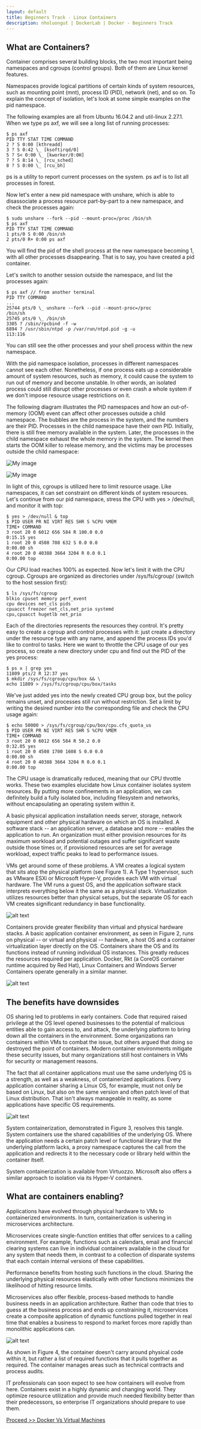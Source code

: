 ```yaml
---
layout: default
title: Beginners Track - Linux Containers 
description: nholuongut | DockerLab | Docker - Beginners Track
---
```

## What are Containers?

Container comprises several building blocks, the two most important being namespaces and cgroups (control groups). Both of them are Linux kernel features.

Namespaces provide logical partitions of certain kinds of system resources, such as mounting point (mnt), process ID (PID), network (net), and so on. To explain the concept of isolation, let's look at some simple examples on the pid namespace. 

The following examples are all from Ubuntu 16.04.2 and util-linux 2.27.1. When we type ps axf, we will see a long list of running processes:

```
$ ps axf
PID TTY STAT TIME COMMAND
2 ? S 0:00 [kthreadd]
3 ? S 0:42 \_ [ksoftirqd/0]
5 ? S< 0:00 \_ [kworker/0:0H]
7 ? S 8:14 \_ [rcu_sched]
8 ? S 0:00 \_ [rcu_bh]
```

ps is a utility to report current processes on the system. 
ps axf is to list all processes in forest.

Now let's enter a new pid namespace with unshare, which is able to disassociate a process resource part-by-part to a new namespace, and check the processes again:

```
$ sudo unshare --fork --pid --mount-proc=/proc /bin/sh
$ ps axf
PID TTY STAT TIME COMMAND
1 pts/0 S 0:00 /bin/sh
2 pts/0 R+ 0:00 ps axf
```

You will find the pid of the shell process at the new namespace becoming 1, with all other processes disappearing. That is to say, you have created a pid container. 

Let's switch to another session outside the namespace, and list the processes again:

```
$ ps axf // from another terminal
PID TTY COMMAND
...
25744 pts/0 \_ unshare --fork --pid --mount-proc=/proc
/bin/sh
25745 pts/0 \_ /bin/sh
3305 ? /sbin/rpcbind -f -w
6894 ? /usr/sbin/ntpd -p /var/run/ntpd.pid -g -u
113:116
```

You can still see the other processes and your shell process within the new namespace.

With the pid namespace isolation, processes in different namespaces cannot see each other. Nonetheless, if one process eats up a considerable amount of system resources, such as memory, it could cause the system to run out of memory and become unstable. In other words, an isolated process could still disrupt other processes or even crash a whole system if we don't impose resource usage
restrictions on it.

The following diagram illustrates the PID namespaces and how an out-of-memory (OOM) event can affect other processes outside a child namespace. The bubbles are the process in the system, and the numbers are their PID. Processes in the child namespace have their own PID. Initially, there is still free memory available in the system. Later, the processes in the child namespace exhaust the whole memory in the system. The kernel then starts the OOM killer to release memory, and the victims may be processes outside the child namespace:

![My image](https://raw.githubusercontent.com/nholuongut/dockerlabs/master/beginners/images/ns1.png)

![My image](https://raw.githubusercontent.com/nholuongut/dockerlabs/master/beginners/images/ns2.png)


In light of this, cgroups is utilized here to limit resource usage. Like namespaces, it can set constraint on different kinds of system resources. Let's continue from our pid namespace, stress the CPU with yes > /dev/null, and monitor it with top:

```
$ yes > /dev/null & top
$ PID USER PR NI VIRT RES SHR S %CPU %MEM
TIME+ COMMAND
3 root 20 0 6012 656 584 R 100.0 0.0
0:15.15 yes
1 root 20 0 4508 708 632 S 0.0 0.0
0:00.00 sh
4 root 20 0 40388 3664 3204 R 0.0 0.1
0:00.00 top
```

Our CPU load reaches 100% as expected. Now let's limit it with the CPU cgroup. Cgroups are organized as directories under /sys/fs/cgroup/ (switch to the host session first):

```
$ ls /sys/fs/cgroup
blkio cpuset memory perf_event
cpu devices net_cls pids
cpuacct freezer net_cls,net_prio systemd
cpu,cpuacct hugetlb net_prio
```

Each of the directories represents the resources they control. It's pretty easy to create a cgroup and control processes with it: just create a directory under the resource type with any name, and append the process IDs you'd like to control to tasks. Here we
want to throttle the CPU usage of our yes process, so create a new directory under cpu and find out the PID of the yes process:

```
$ ps x | grep yes
11809 pts/2 R 12:37 yes
$ mkdir /sys/fs/cgroup/cpu/box && \
echo 11809 > /sys/fs/cgroup/cpu/box/tasks
```

We've just added yes into the newly created CPU group box, but the policy remains unset, and processes still run without restriction. Set a limit by writing the desired number into the corresponding file and check the CPU usage again:

```
$ echo 50000 > /sys/fs/cgroup/cpu/box/cpu.cfs_quota_us
$ PID USER PR NI VIRT RES SHR S %CPU %MEM
TIME+ COMMAND
3 root 20 0 6012 656 584 R 50.2 0.0
0:32.05 yes
1 root 20 0 4508 1700 1608 S 0.0 0.0
0:00.00 sh
4 root 20 0 40388 3664 3204 R 0.0 0.1
0:00.00 top
```

The CPU usage is dramatically reduced, meaning that our CPU throttle works. These two examples elucidate how Linux container isolates system resources. By putting more confinements in an application, we can definitely build a fully isolated box, including filesystem and networks, without encapsulating an operating system within it.



A basic physical application installation needs server, storage, network equipment and other physical hardware on which an OS is installed. A software stack -- an application server, a database and more -- enables the application to run. An organization must either provision resources for its maximum workload and potential outages and suffer significant waste outside those times or, if provisioned resources are set for average workload, expect traffic peaks to lead to performance issues.

VMs get around some of these problems. A VM creates a logical system that sits atop the physical platform (see Figure 1). A Type 1 hypervisor, such as VMware ESXi or Microsoft Hyper-V, provides each VM with virtual hardware. The VM runs a guest OS, and the application software stack interprets everything below it the same as a physical stack. Virtualization utilizes resources better than physical setups, but the separate OS for each VM creates significant redundancy in base functionality.

![alt text](https://raw.githubusercontent.com/nholuongut/dockerlabs/master/beginners/images/b000-container-type1.png)

Containers provide greater flexibility than virtual and physical hardware stacks. A basic application container environment, as seen in Figure 2, runs on physical -- or virtual and physical -- hardware, a host OS and a container virtualization layer directly on the OS. Containers share the OS and its functions instead of running individual OS instances. This greatly reduces the resources required per application. Docker, Rkt (a CoreOS container runtime acquired by Red Hat), Linux Containers and Windows Server Containers operate generally in a similar manner.

![alt text](https://raw.githubusercontent.com/nholuongut/dockerlabs/master/beginners/images/b000-containers1.png)
  
## The benefits have downsides

OS sharing led to problems in early containers. Code that required raised privilege at the OS level opened businesses to the potential of malicious entities able to gain access to, and attack, the underlying platform to bring down all the containers in the environment. Some organizations ran containers within VMs to combat the issue, but others argued that doing so destroyed the point of containers. Modern container environments mitigate these security issues, but many organizations still host containers in VMs for security or management reasons.

The fact that all container applications must use the same underlying OS is a strength, as well as a weakness, of containerized applications. Every application container sharing a Linux OS, for example, must not only be based on Linux, but also on the same version and often patch level of that Linux distribution. That isn't always manageable in reality, as some applications have specific OS requirements.

![alt text](https://raw.githubusercontent.com/nholuongut/dockerlabs/master/beginners/images/b00-containers-3.png)

System containerization, demonstrated in Figure 3, resolves this tangle. System containers use the shared capabilities of the underlying OS. Where the application needs a certain patch level or functional library that the underlying platform lacks, a proxy namespace captures the call from the application and redirects it to the necessary code or library held within the container itself.

System containerization is available from Virtuozzo. Microsoft also offers a similar approach to isolation via its Hyper-V containers.

## What are containers enabling?

Applications have evolved through physical hardware to VMs to containerized environments. In turn, containerization is ushering in microservices architecture.

Microservices create single-function entities that offer services to a calling environment. For example, functions such as calendars, email and financial clearing systems can live in individual containers available in the cloud for any system that needs them, in contrast to a collection of disparate systems that each contain internal versions of these capabilities.

Performance benefits from hosting such functions in the cloud. Sharing the underlying physical resources elastically with other functions minimizes the likelihood of hitting resource limits.

Microservices also offer flexible, process-based methods to handle business needs in an application architecture. Rather than code that tries to guess at the business process and ends up constraining it, microservices create a composite application of dynamic functions pulled together in real time that enables a business to respond to market forces more rapidly than monolithic applications can.


![alt text](https://raw.githubusercontent.com/nholuongut/dockerlabs/master/beginners/images/b00-containers-last.png)

As shown in Figure 4, the container doesn't carry around physical code within it, but rather a list of required functions that it pulls together as required. The container manages areas such as technical contracts and process audits.

IT professionals can soon expect to see how containers will evolve from here. Containers exist in a highly dynamic and changing world. They optimize resource utilization and provide much needed flexibility better than their predecessors, so enterprise IT organizations should prepare to use them.

[Proceed >> Docker Vs Virtual Machines](https://nholuongut.github.io/dockerlabs/beginners/difference-docker-vm.html)
